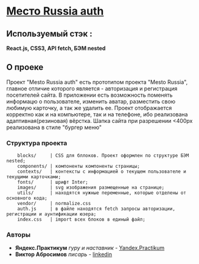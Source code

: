 # [Место Russia auth](https://v1ktorbro.github.io/react-mesto-auth/index.html)

## Используемый стэк :

**React.js, CSS3, API fetch, БЭМ nested**

## О проеке

Проект "Mesto Russia auth" есть прототипом проекта "Mesto Russia", главное отличие которого является - авторизация и регистрация посетителей сайта.
В приложении есть возможность поменять информацю о пользователе, изменить аватар, разместить свою любимую карточку, а так же удалить ее.
Проект отображается корректно как и на компьютере, так и на телефоне, ибо реализована адаптивная(резиновая) вёрстка. 
Шапка сайта при разрешении <400px реализована в стиле "бургер меню"

### Структура проекта

        blocks/     | CSS для бллоков. Проект оформлен по структуре БЭМ nested;
        components/ | компоненты компоненты страницы;
        contexts/   | контексты с информацией о текущем пользователе и текущими карточками;
        fonts/      | шрифт Inter;
        images/     | svg изображения размещенные на странице;
        utils/      | находятся нужные переменные, которые отделены от основного кода;
        vendor/     | normalize.css
        auth.js     | в файле находятся fetch запросы авторизации, регистрации и аунтификации юзера;
        index.css   | import всех блоков в единый файл;


### Авторы
* **Яндекс.Практикум** *гуру и наставник* - [Yandex.Practikum](https://praktikum.yandex.ru)
* **Виктор Абросимов** *писарь* - [linkedin](https://www.linkedin.com/in/victor-abrosimov-631b6b1a4/)
